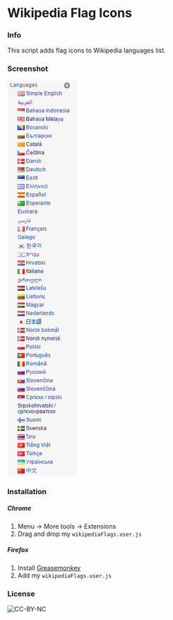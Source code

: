 # Wikipedia Flag Icons

### Info
This script adds flag icons to Wikipedia languages list.

### Screenshot
![Screenshot](https://raw.githubusercontent.com/DavideViolante/Wikipedia-Flag-Icons/master/screenshot.png)

### Installation
##### Chrome
1. Menu -> More tools -> Extensions
2. Drag and drop my `wikipediaFlags.user.js`

##### Firefox
1. Install [Greasemonkey](https://addons.mozilla.org/it/firefox/addon/greasemonkey/)
2. Add my `wikipediaFlags.user.js`

### License
![CC-BY-NC](http://i.creativecommons.org/l/by-nc/3.0/88x31.png)
